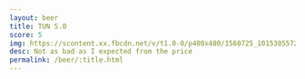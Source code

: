 ```yaml
---
layout: beer
title: TUN 5.0
score: 5
img: https://scontent.xx.fbcdn.net/v/t1.0-0/p480x480/1560725_10153055725613745_6302115246934015090_n.jpg?oh=6c2a6e6974271c16ef98984622ac77cc&oe=58D6742F
desc: Not as bad as I expected from the price
permalink: /beer/:title.html
---
```

